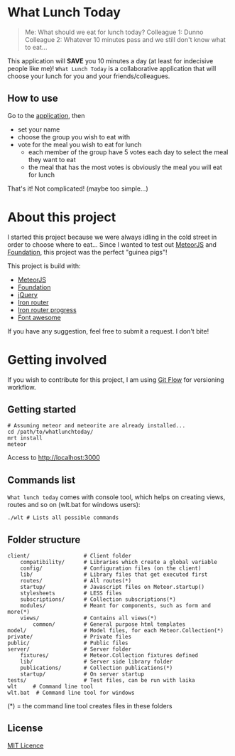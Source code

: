 # What Lunch Today

> Me: What should we eat for lunch today?
> Colleague 1: Dunno
> Colleague 2: Whatever
> 10 minutes pass and we still don't know what to eat...

This application will **SAVE** you 10 minutes a day (at least for indecisive people like me)!
`What Lunch Today` is a collaborative application that will choose your lunch for you and your friends/colleagues.

## How to use

Go to the [application](http://whatlunchtoday.herokuapp.com), then

* set your name
* choose the group you wish to eat with
* vote for the meal you wish to eat for lunch
    * each member of the group have 5 votes each day to select the meal they want to eat
    * the meal that has the most votes is obviously the meal you will eat for lunch

That's it! Not complicated! (maybe too simple...)

# About this project

I started this project because we were always idling in the cold street in order to choose where to eat...
Since I wanted to test out [MeteorJS](http://www.meteor.com) and [Foundation](http://foundation.zurb.com), this project was the perfect "guinea pigs"!

This project is build with:

* [MeteorJS](http://www.meteor.com)
* [Foundation](http://foundation.zurb.com)
* [jQuery](http://jquery.com)
* [Iron router](https://github.com/EventedMind/iron-router)
* [Iron router progress](https://github.com/Multiply/iron-router-progress)
* [Font awesome](http://fortawesome.github.io/Font-Awesome)

If you have any suggestion, feel free to submit a request. I don't bite!

# Getting involved

If you wish to contribute for this project, I am using [Git Flow](https://github.com/nvie/gitflow) for versioning workflow.

## Getting started

```
# Assuming meteor and meteorite are already installed...
cd /path/to/whatlunchtoday/
mrt install
meteor
```

Access to [http://localhost:3000](http://localhost:3000)

## Commands list
`What lunch today` comes with console tool, which helps on creating views, routes and so on (wlt.bat for windows users):

```
./wlt # Lists all possible commands 
```

## Folder structure

```
client/ 				# Client folder
    compatibility/      # Libraries which create a global variable
    config/             # Configuration files (on the client)
	lib/                # Library files that get executed first
    routes/             # All routes(*)
    startup/            # Javascript files on Meteor.startup()
    stylesheets         # LESS files
    subscriptions/      # Collection subscriptions(*)
    modules/            # Meant for components, such as form and more(*)
	views/			    # Contains all views(*)
	    common/         # General purpose html templates
model/  				# Model files, for each Meteor.Collection(*)
private/                # Private files
public/                 # Public files
server/					# Server folder
    fixtures/           # Meteor.Collection fixtures defined
    lib/                # Server side library folder
    publications/       # Collection publications(*)
    startup/            # On server startup
tests/					# Test files, can be run with laika
wlt		# Command line tool
wlt.bat  # Command line tool for windows
```

(*) = the command line tool creates files in these folders

## License
[MIT Licence](http://en.wikipedia.org/wiki/MIT_License)
